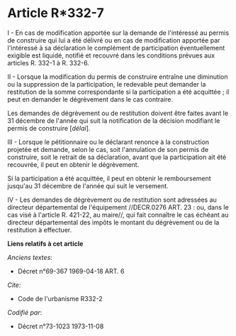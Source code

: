 # Article R*332-7

I - En cas de modification apportée sur la demande de l'intéressé au permis de construire qui lui a été délivré ou en cas de
modification apportée par l'intéressé à sa déclaration le complément de participation éventuellement exigible est liquidé,
notifié et recouvré dans les conditions prévues aux articles R. 332-1 à R. 332-6.

II - Lorsque la modification du permis de construire entraîne une diminution ou la suppression de la participation, le
redevable peut demander la restitution de la somme correspondante si la participation a été acquittée ; il peut en demander
le dégrèvement dans le cas contraire.

Les demandes de dégrèvement ou de restitution doivent être faites avant le 31 décembre de l'année qui suit la notification de
la décision modifiant le permis de construire [*délai*].

III - Lorsque le pétitionnaire ou le déclarant renonce à la construction projetée et demande, selon le cas, soit l'annulation
de son permis de construire, soit le retrait de sa déclaration, avant que la participation ait été recouvrée, il peut en
obtenir le dégrèvement.

Si la participation a été acquittée, il peut en obtenir le remboursement jusqu'au 31 décembre de l'année qui suit le
versement.

IV - Les demandes de dégrèvement ou de restitution sont adressées au directeur départemental de l'équipement //DECR.0276 ART.
23 : ou, dans le cas visé à l'article R. 421-22, au maire//, qui fait connaître le cas échéant au directeur départemental des
impôts le montant du dégrèvement ou de la restitution à effectuer.

**Liens relatifs à cet article**

_Anciens textes_:

  - Décret n°69-367 1969-04-18 ART. 6

_Cite_:

  - Code de l'urbanisme R332-2

_Codifié par_:

  - Décret n°73-1023 1973-11-08
